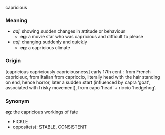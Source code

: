 capricious
### Meaning
+ _adj_: showing sudden changes in attitude or behaviour
	+ __eg__: a movie star who was capricious and difficult to please
+ _adj_: changing suddenly and quickly
	+ __eg__: a capricious climate

### Origin

[capricious capriciously capriciousness] early 17th cent.: from French capricieux, from Italian from capriccio, literally head with the hair standing on end, hence horror, later a sudden start (influenced by capra ‘goat’, associated with frisky movement), from capo ‘head’ + riccio ‘hedgehog’.

### Synonym

__eg__: the capricious workings of fate

+ FICKLE
+ opposite(s): STABLE, CONSISTENT

